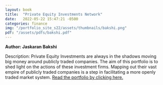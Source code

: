 ```yaml
---
layout: book
title:  "Private Equity Investments Network"
date:   2022-05-22 15:47:21 -0500
categories: finance
img: "/portfolio_site_s22/assets/thumbnails/bakshi.png"
pdf: "/assets/pdfs/bakshi.pdf"
---
```


<b>Author: Jaskaran Bakshi</b>

Description: Private Equity Investments are always in the shadows moving big money around publicly traded
companies. The aim of this portfolio is to shed light on the actions of these investment firms.
Mapping out their vast empire of publicly traded companies is a step in facilitating a more openly
traded market system. <a href="{{ page.pdf | relative_url }}">Read the portfolio by clicking here.</a>

[jekyll-docs]: https://jekyllrb.com/docs/home
[jekyll-gh]:   https://github.com/jekyll/jekyll
[jekyll-talk]: https://talk.jekyllrb.com/

